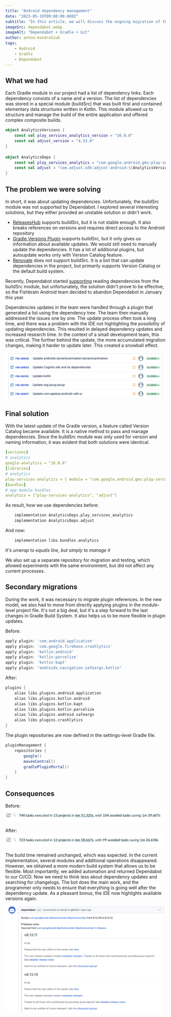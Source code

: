 ```yaml
---
title: "Android dependency management"
date: "2023-05-19T09:00:00.000Z"
subtitle: "In this article, we will discuss the ongoing migration of the dependency management system within the Android team."
imageSrc: dependabot.webp
imageAlt: "Dependabot + Gradle + Git" 
author: anton-kondratiuk
tags:
    - Android
    - Gradle
    - Dependabot
---
```


## What we had

Each Gradle module in our project had a list of dependency links. Each dependency consists of a name and a version. The list of dependencies was stored in a special module (buildSrc) that was built first and contained elementary data structures written in Kotlin. This module allowed us to structure and manage the build of the entire application and offered complex composite builds.

```kotlin 
object AnalyticsVersions {
    const val play_services_analytics_version = "16.0.8"
    const val adjust_version = "4.33.0"
}

object AnalyticsDeps {
    const val play_services_analytics = "com.google.android.gms:play-services-analytics:${AnalyticsVersions.play_services_analytics_version}"
    const val adjust = "com.adjust.sdk:adjust-android:${AnalyticsVersions.adjust_version}"
}
```

## The problem we were solving

In short, it was about updating dependencies. Unfortunately, the buildSrc module was not supported by Dependabot. I explored several interesting solutions, but they either provided an unstable solution or didn't work.

- [ReleasesHub](https://github.com/dipien/releases-hub-gradle-plugin) supports buildSrc, but it is not stable enough. It also breaks references on versions and requires direct access to the Android repository
- [Gradle Versions Plugin](https://github.com/ben-manes/gradle-versions-plugin) supports buildSrc, but it only gives us information about available updates. We would still need to manually update the dependencies. It has a lot of additional plugins, but autoupdate works only with Version Catalog feature.
- [Renovate](https://github.com/apps/renovate) does not support buildSrc. It is a bot that can update dependencies in the project, but primarily supports Version Catalog or the default build system.

Recently, Dependabot started [supporting](https://github.com/dependabot/dependabot-core/issues/2180) reading dependencies from the buildSrc module, but unfortunately, the solution didn't prove to be effective, so the Fishbrain Android team decided to abandon Dependabot in January this year.

Dependencies updates in the team were handled through a plugin that generated a list using the dependency tree. The team then manually addressed the issues one by one. The update process often took a long time, and there was a problem with the IDE not highlighting the possibility of updating dependencies. This resulted in delayed dependency updates and increased research time. In the context of a small development team, this was critical. The further behind the update, the more accumulated migration changes, making it harder to update later. This created a snowball effect.

![Example of dependency update task](tasklist.png)

## Final solution

With the latest update of the Gradle version, a feature called Version Catalog became available. It is a native method to pass and manage dependencies. Since the buildSrc module was only used for version and naming information, it was evident that both solutions were identical.

[//]: # "Not yaml, but toml is not supported by markdown"
```yaml
[versions]
# analytics
google-analytics = "16.0.8"
[libraries]
# analytics
play-services-analytics = { module = "com.google.android.gms:play-services-analytics", version.ref = "google-analytics" }
[bundles]
# app module bundles
analytics = ["play-services-analytics", "adjust"]
```

As result, how we use dependencies before:
```groovy
    implementation AnalyticsDeps.play_services_analytics
    implementation AnalyticsDeps.adjust
```
And now:
```groovy
    implementation libs.bundles.analytics
```
*It's unwrap to equals line, but simply to manage it*

We also set up a separate repository for migration and testing, which allowed experiments with the same environment, but did not affect any current processes.

## Secondary migrations

During the work, it was necessary to migrate plugin references. In the new model, we also had to move from directly applying plugins in the module-level project file. It's not a big deal, but it's a step forward to the last changes in Gradle Build System. It also helps us to be more flexible in plugin updates.

Before:
```groovy
apply plugin: 'com.android.application'
apply plugin: 'com.google.firebase.crashlytics'
apply plugin: 'kotlin-android'
apply plugin: 'kotlin-parcelize'
apply plugin: 'kotlin-kapt'
apply plugin: "androidx.navigation.safeargs.kotlin"
```

After:
```groovy
plugins {
    alias libs.plugins.android.application
    alias libs.plugins.kotlin.android
    alias libs.plugins.kotlin.kapt
    alias libs.plugins.kotlin.parcelize
    alias libs.plugins.android.safeargs
    alias libs.plugins.crashlytics
}
```

The plugin repositories are now defined in the settings-level Gradle file.
```groovy
pluginManagement {
    repositories {
        google()
        mavenCentral()
        gradlePluginPortal()
    }
}
```

## Consequences

Before:
![[Gradle Scan](https://scans.gradle.com/s/shbhqfmhdgefe)](before.png)

After:
![[Gradle Scan](https://scans.gradle.com/s/y3a2pc6hw2d56)](after.png)

The build time remained unchanged, which was expected. In the current implementation, several modules and additional operations disappeared. However, we obtained a more modern build system that allows us to be flexible. Most importantly, we added automation and returned Dependabot to our CI/CD. Now we need to think less about dependency updates and searching for changelogs. The bot does the main work, and the programmer only needs to ensure that everything is going well after the dependency update. As a pleasant bonus, the IDE now highlights available versions again.

![Dependabot update example](dependabot_example.png)